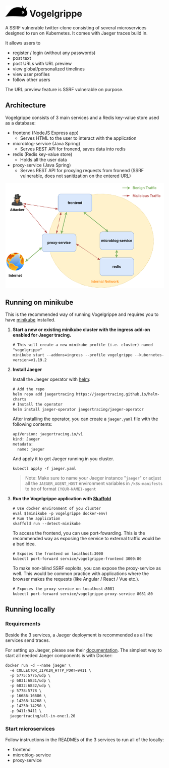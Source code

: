 # ![Vogelgrippe logo](images/vogelgrippe_small.png) Vogelgrippe
A SSRF vulnerable twitter-clone consisting of several microservices designed to run 
on Kubernetes. It comes with Jaeger traces build in.

It allows users to 
* register / login (without any passwords)
* post text
* post URLs with URL preview
* view global/personalized timelines 
* view user profiles
* follow other users

The URL preview feature is SSRF vulnerable on purpose.

## Architecture

Vogelgrippe consists of 3 main services and a Redis key-value store used as a database:
* frontend (NodeJS Express app)
    * Serves HTML to the user to interact with the application
* microblog-service (Java Spring)
    * Serves REST API for fronend, saves data into redis
* redis (Redis key-value store)
    * Holds all the user data
* proxy-service (Java Spring)
    * Serves REST API for proxying requests from fronend 
    (SSRF vulnerable, does not sanitization on the entered URL)


![Vogelgrippe Architecture](images/architecture_vogelgrippe.png)

## Running on minikube 

This is the recommended way of running Vogelgrippe and requires you to have 
[minikube](https://minikube.sigs.k8s.io/docs/) installed.

1. **Start a new or existing minikube cluster with the ingress add-on enabled for 
Jaeger tracing.**
    
    ```
    # This will create a new minikube profile (i.e. cluster) named "vogelgrippe"
    minikube start --addons=ingress --profile vogelgrippe --kubernetes-version=v1.19.2
    ```


2. **Install Jaeger**

    Install the Jaeger operator with [helm](https://helm.sh/docs/intro/install/):
    
    ```
    # Add the repo
    helm repo add jaegertracing https://jaegertracing.github.io/helm-charts
    # Install the operator
    helm install jaeger-operator jaegertracing/jaeger-operator
    ```
    
    After installing the operator, you can create a ```jaeger.yaml``` file
    with the following contents: 
    
    ```
    apiVersion: jaegertracing.io/v1
    kind: Jaeger
    metadata:
      name: jaeger
    ```
    And apply it to get Jaeger running in you cluster.
    
    ```
    kubectl apply -f jaeger.yaml
    ```
    
    > Note: Make sure to name your Jaeger instance "```jaeger```" or 
    > adjust all the ```JAEGER_AGENT_HOST``` environment variables in 
    > ```/k8s-manifests``` to be of format ```{YOUR-NAME}-agent```

3. **Run the Vogelgrippe application with [Skaffold](https://skaffold.dev/)**

    ```
    # Use docker environment of you cluster
    eval $(minikube -p vogelgrippe docker-env)
    # Run the application
    skaffold run --detect-minikube
    ```
    
    To access the frontend, you can use port-fowarding.
    This is the recommended way as exposing the service to external traffic would be a bad idea.
    
    ```
    # Exposes the frontend on localhost:3000
    kubectl port-forward service/vogelgrippe-frontend 3000:80
    ```
    
    To make non-blind SSRF exploits, you can expose the proxy-service as well.
    This would be common practice with applications where the browser makes the requests (like Angular / React / Vue etc.).
    
    ```
    # Exposes the proxy-service on localhost:8081
    kubectl port-forward service/vogelgrippe-proxy-service 8081:80
    ```

## Running locally

### Requirements

Beside the 3 services, a Jaeger deployment is recommended as all the services send traces.

For setting up Jaeger, please see their [documentation](https://www.jaegertracing.io/docs/1.20/getting-started/).
The simplest way to start all needed Jaeger components is with Docker:

```
docker run -d --name jaeger \
  -e COLLECTOR_ZIPKIN_HTTP_PORT=9411 \
  -p 5775:5775/udp \
  -p 6831:6831/udp \
  -p 6832:6832/udp \
  -p 5778:5778 \
  -p 16686:16686 \
  -p 14268:14268 \
  -p 14250:14250 \
  -p 9411:9411 \
  jaegertracing/all-in-one:1.20
```

### Start microservices

Follow instructions in the READMEs of the 3 services to run all of the locally:
* frontend
* microblog-service
* proxy-service


